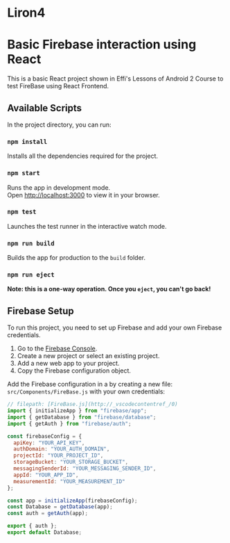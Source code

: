 # Liron4

# Basic Firebase interaction using React

This is a basic React project shown in Effi's Lessons of Android 2 Course to test FireBase using React Frontend.

## Available Scripts

In the project directory, you can run:

### `npm install`

Installs all the dependencies required for the project.

### `npm start`

Runs the app in development mode.\
Open [http://localhost:3000](http://localhost:3000) to view it in your browser.

### `npm test`

Launches the test runner in the interactive watch mode.

### `npm run build`

Builds the app for production to the `build` folder.

### `npm run eject`

**Note: this is a one-way operation. Once you `eject`, you can't go back!**

## Firebase Setup

To run this project, you need to set up Firebase and add your own Firebase credentials.

1. Go to the [Firebase Console](https://console.firebase.google.com/).
2. Create a new project or select an existing project.
3. Add a new web app to your project.
4. Copy the Firebase configuration object.

Add the Firebase configuration in a by creating a new file: `src/Components/FireBase.js` with your own credentials:

```javascript
// filepath: [FireBase.js](http://_vscodecontentref_/0)
import { initializeApp } from "firebase/app";
import { getDatabase } from "firebase/database";
import { getAuth } from "firebase/auth";

const firebaseConfig = {
  apiKey: "YOUR_API_KEY",
  authDomain: "YOUR_AUTH_DOMAIN",
  projectId: "YOUR_PROJECT_ID",
  storageBucket: "YOUR_STORAGE_BUCKET",
  messagingSenderId: "YOUR_MESSAGING_SENDER_ID",
  appId: "YOUR_APP_ID",
  measurementId: "YOUR_MEASUREMENT_ID"
};

const app = initializeApp(firebaseConfig);
const Database = getDatabase(app);
const auth = getAuth(app);

export { auth };
export default Database;
